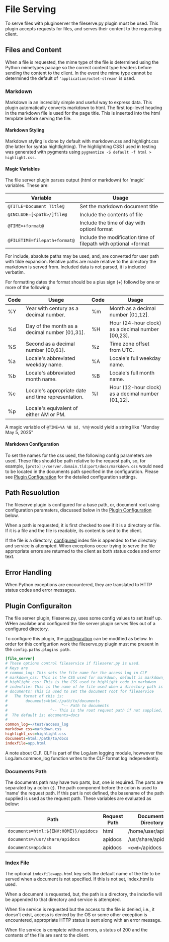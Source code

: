 # File Serving

To serve files with pluginserver the fileserve.py plugin must be used. This plugin accepts requests for files, and serves their content to the requesting client. 

## Files and Content
When a file is requested, the mime type of the file is determined using the Python mimetypes pacage so the correct content type headers before sending the content to the client. In the event the mime type cannot be determined the default of `'application/octet-stream'` is used.

### Markdown
Markdown ia an incredibly simple and useful way to express data. This plugin automatically converts markdown to html. The first top-level heading in the markdown file is used for the page title. This is inserted into the html template before serving the file. 

#### Markdown Styling
Markdown styling is done by default with markdown.css and highlight.css (the latter for syntax hightlighting). The highlighting CSS I used in testing was generated with pygments using `pygmentize -S default -f html > highlight.css`. 

#### Magic Variables
The file server plugin parses output (html or markdown) for 'magic' variables. These are:

| Variable   | Usage
|------------|----------------------------------------------------------------------------------|
| `@TITLE=Document Title@`    | Set the markdown document title
| `@INCLUDE=[<path>/]file@`   | Include the contents of file
| `@TIME=+format@`            | Include the time of day with optionl format
| `@FILETIME=filepath+format@`| Include the modification time of filepath with optional +format

For include, absolute paths may be used, and, are converted for user path with tilde expansion. Relative paths are made relative to the directory the markdown is served from. Included data is not parsed, it is included verbatim. 

For formatting dates the format should be a plus sign (+) followd by one or more of the following:

| Code | Usage                                            | Code | Usage                                 |
|------|--------------------------------------------------|------|----------------------------------------
| %Y   | Year with century as a decimal number.           | %m   | Month as a decimal number [01,12].
| %d   | Day of the month as a decimal number [01,31].    | %H   | Hour (24-hour clock) as a decimal number [00,23].                                   | %M   | Minute as a decimal number [00,59].
| %S   | Second as a decimal number [00,61].              | %z   | Time zone offset from UTC.
| %a   | Locale's abbreviated weekday name.               | %A   | Locale's full weekday name.
| %b   | Locale's abbreviated month name.                 | %B   | Locale's full month name.
| %c   | Locale's appropriate date and time representation. | %I   | Hour (12-hour clock) as a decimal number [01,12].
| %p   | Locale's equivalent of either AM or PM.

A magic variable of `@TIME+%A %B $d, %Y@` would yield a string like "Monday May 5, 2025"

#### Markdown Configuration
To set the names for the css used, the following config parameters are used. These files should be path relative to the request path, so, for example, `[proto]://server.domain.tld:port/docs/markdown.css` would need to be located in the documents path specified in the configuration. Please see [Plugin Configuration](#plugin-configuraiton) for the detailed configuration settings.

##  Path Resuolution
The fileserve plugin is configured for a base path, or, document root using configuration paramaters, discussed below in the [Plugin Configuration](#plugin-configuraiton) below. 

When a path is requested, it is first checked to see if it is a directory or file. If it is a file and the file is readable, its content is sent to the client. 

If the file is a directory, [configured](#plugin-configuraiton) index file is appended to the directory and service is attempted. When exceptions occur trying to serve the file appropriate errors are returned  to the client as both status codes and error text. 

## Error Handling
When Python exceptions are encountered, they are translated to HTTP status codes and error messages.

## Plugin Configuraiton

The file server plugin, fileserve.py, uses some config values to set itself up. WHen availabe and configured the file server plugin serves files out of a configured directory. 

To configure this plugin, the [configuration](Config.md) can be modified as below. In order for this configurtion work the fileserve.py plugin must me present in the `config.paths.plugins path`. 

```ini
[file_server]
# These options control fileservice if fileserer.py is used.
# Keys are
# common_log: This sets the file name for the access log in CLF
# markdown_css: This is the CSS used for markdown, default is markdown_css
# highlight_css: This is the CSS used to highlight code in markdwon
# indexfile: This is the name of he file used when a directory path is used.
# documents: This is used to set the document root for fileservice
#   The format of this is:
#        documents=html:/path/to/documents
#                        ^-- Path to documents
#                   ^-- This is the root request path if not supplied, docs is used
#  The default is: documents=docs
#
common_log=~/test/access_log
markdown_css=markdown.css
highlight_css=highlight.css
documents=html:/path/to/docs
indexfile=app.html
```

A note about CLF. CLF is part of the LogJam logging module, howwever the LogJam.common_log function writes to the CLF format log independently. 

### Documents Path
The documents path may have two parts, but, one is required. The parts are separated by a colon (:). The path component before the colon is used to 'name' the request path. If this part is not defined, the basename of the path supplied is used as the request path. These variables 
are evaluated as below:

| Path                                    | Request Path | Documents Directory   |
|-----------------------------------------|--------------|-----------------------|
| `documents=html:${ENV:HOME}}/apidocs`   | html         | /home/user/apidocs    |
| `documents=/usr/share/apidocs`          | apidocs      | /usr/share/apidocs    |
| `documents=apidocs`                     | apidocs      | `<cwd>`/apidocs       |


### Index File
The optional `indexfile=app.html` key sets the default name of the file to be served when a document is not specified. If this is not set, index.html is used. 

When a document is requested, but, the path is a directory, the indexfie will be appended to that directory and service is attempted. 

When file service is requested but the access to the file is denied, i.e., it doesn't exist, access is denied by the OS or some other exception is encountered, appropriate HTTP status is sent along with an error message. 

When file service is complete without errors, a status of 200 and the contents of the file are sent to the client. 